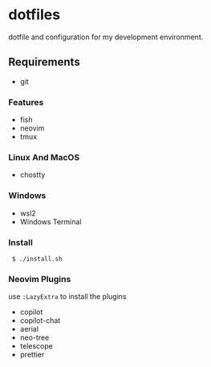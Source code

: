 # dotfiles

dotfile and configuration for my development environment.

## Requirements

- git

### Features

- fish
- neovim
- tmux

### Linux And MacOS

- chostty

### Windows

- wsl2
- Windows Terminal

### Install

```
 $ ./install.sh
```

### Neovim Plugins

use `:LazyExtra` to install the plugins

- copilot
- copilot-chat
- aerial
- neo-tree
- telescope
- prettier